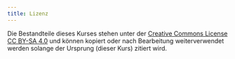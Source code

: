 ```yaml
---
title: Lizenz
---
```


Die Bestandteile dieses Kurses stehen unter der
[Creative Commons License CC BY-SA 4.0](https://creativecommons.org/licenses/by-sa/4.0/)
und können kopiert oder nach Bearbeitung weiterverwendet werden solange der
Ursprung (dieser Kurs) zitiert wird.
